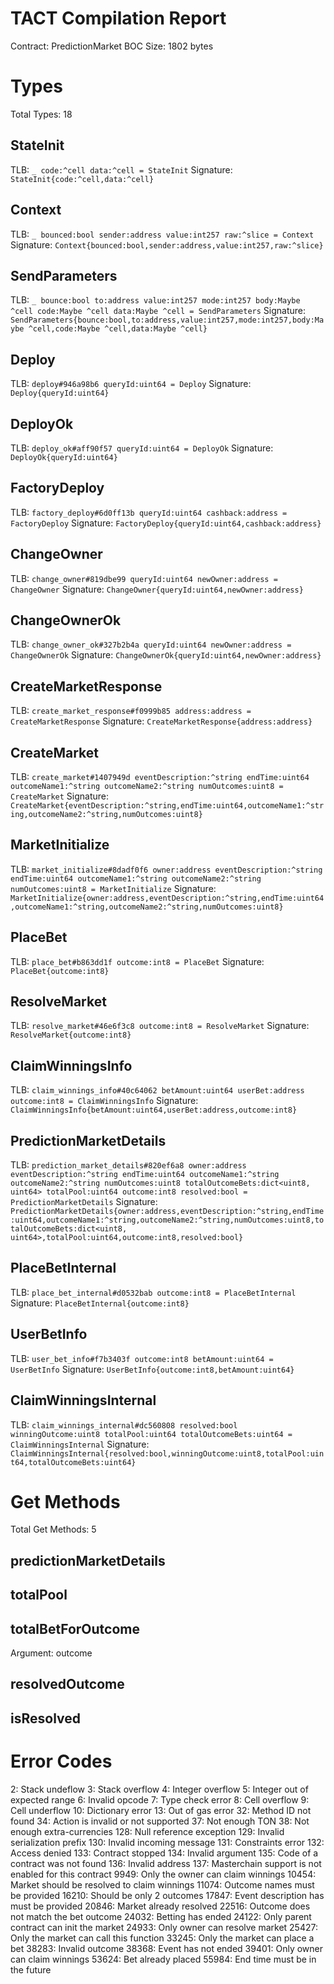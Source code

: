 # TACT Compilation Report
Contract: PredictionMarket
BOC Size: 1802 bytes

# Types
Total Types: 18

## StateInit
TLB: `_ code:^cell data:^cell = StateInit`
Signature: `StateInit{code:^cell,data:^cell}`

## Context
TLB: `_ bounced:bool sender:address value:int257 raw:^slice = Context`
Signature: `Context{bounced:bool,sender:address,value:int257,raw:^slice}`

## SendParameters
TLB: `_ bounce:bool to:address value:int257 mode:int257 body:Maybe ^cell code:Maybe ^cell data:Maybe ^cell = SendParameters`
Signature: `SendParameters{bounce:bool,to:address,value:int257,mode:int257,body:Maybe ^cell,code:Maybe ^cell,data:Maybe ^cell}`

## Deploy
TLB: `deploy#946a98b6 queryId:uint64 = Deploy`
Signature: `Deploy{queryId:uint64}`

## DeployOk
TLB: `deploy_ok#aff90f57 queryId:uint64 = DeployOk`
Signature: `DeployOk{queryId:uint64}`

## FactoryDeploy
TLB: `factory_deploy#6d0ff13b queryId:uint64 cashback:address = FactoryDeploy`
Signature: `FactoryDeploy{queryId:uint64,cashback:address}`

## ChangeOwner
TLB: `change_owner#819dbe99 queryId:uint64 newOwner:address = ChangeOwner`
Signature: `ChangeOwner{queryId:uint64,newOwner:address}`

## ChangeOwnerOk
TLB: `change_owner_ok#327b2b4a queryId:uint64 newOwner:address = ChangeOwnerOk`
Signature: `ChangeOwnerOk{queryId:uint64,newOwner:address}`

## CreateMarketResponse
TLB: `create_market_response#f0999b85 address:address = CreateMarketResponse`
Signature: `CreateMarketResponse{address:address}`

## CreateMarket
TLB: `create_market#1407949d eventDescription:^string endTime:uint64 outcomeName1:^string outcomeName2:^string numOutcomes:uint8 = CreateMarket`
Signature: `CreateMarket{eventDescription:^string,endTime:uint64,outcomeName1:^string,outcomeName2:^string,numOutcomes:uint8}`

## MarketInitialize
TLB: `market_initialize#8dadf0f6 owner:address eventDescription:^string endTime:uint64 outcomeName1:^string outcomeName2:^string numOutcomes:uint8 = MarketInitialize`
Signature: `MarketInitialize{owner:address,eventDescription:^string,endTime:uint64,outcomeName1:^string,outcomeName2:^string,numOutcomes:uint8}`

## PlaceBet
TLB: `place_bet#b863dd1f outcome:int8 = PlaceBet`
Signature: `PlaceBet{outcome:int8}`

## ResolveMarket
TLB: `resolve_market#46e6f3c8 outcome:int8 = ResolveMarket`
Signature: `ResolveMarket{outcome:int8}`

## ClaimWinningsInfo
TLB: `claim_winnings_info#40c64062 betAmount:uint64 userBet:address outcome:int8 = ClaimWinningsInfo`
Signature: `ClaimWinningsInfo{betAmount:uint64,userBet:address,outcome:int8}`

## PredictionMarketDetails
TLB: `prediction_market_details#820ef6a8 owner:address eventDescription:^string endTime:uint64 outcomeName1:^string outcomeName2:^string numOutcomes:uint8 totalOutcomeBets:dict<uint8, uint64> totalPool:uint64 outcome:int8 resolved:bool = PredictionMarketDetails`
Signature: `PredictionMarketDetails{owner:address,eventDescription:^string,endTime:uint64,outcomeName1:^string,outcomeName2:^string,numOutcomes:uint8,totalOutcomeBets:dict<uint8, uint64>,totalPool:uint64,outcome:int8,resolved:bool}`

## PlaceBetInternal
TLB: `place_bet_internal#d0532bab outcome:int8 = PlaceBetInternal`
Signature: `PlaceBetInternal{outcome:int8}`

## UserBetInfo
TLB: `user_bet_info#f7b3403f outcome:int8 betAmount:uint64 = UserBetInfo`
Signature: `UserBetInfo{outcome:int8,betAmount:uint64}`

## ClaimWinningsInternal
TLB: `claim_winnings_internal#dc560808 resolved:bool winningOutcome:uint8 totalPool:uint64 totalOutcomeBets:uint64 = ClaimWinningsInternal`
Signature: `ClaimWinningsInternal{resolved:bool,winningOutcome:uint8,totalPool:uint64,totalOutcomeBets:uint64}`

# Get Methods
Total Get Methods: 5

## predictionMarketDetails

## totalPool

## totalBetForOutcome
Argument: outcome

## resolvedOutcome

## isResolved

# Error Codes
2: Stack undeflow
3: Stack overflow
4: Integer overflow
5: Integer out of expected range
6: Invalid opcode
7: Type check error
8: Cell overflow
9: Cell underflow
10: Dictionary error
13: Out of gas error
32: Method ID not found
34: Action is invalid or not supported
37: Not enough TON
38: Not enough extra-currencies
128: Null reference exception
129: Invalid serialization prefix
130: Invalid incoming message
131: Constraints error
132: Access denied
133: Contract stopped
134: Invalid argument
135: Code of a contract was not found
136: Invalid address
137: Masterchain support is not enabled for this contract
9949: Only the owner can claim winnings
10454: Market should be resolved to claim winnings
11074: Outcome names must be provided
16210: Should be only 2 outcomes
17847: Event description has must be provided
20846: Market already resolved
22516: Outcome does not match the bet outcome
24032: Betting has ended
24122: Only parent contract can init the market
24933: Only owner can resolve market
25427: Only the market can call this function
33245: Only the market can place a bet
38283: Invalid outcome
38368: Event has not ended
39401: Only owner can claim winnings
53624: Bet already placed
55984: End time must be in the future